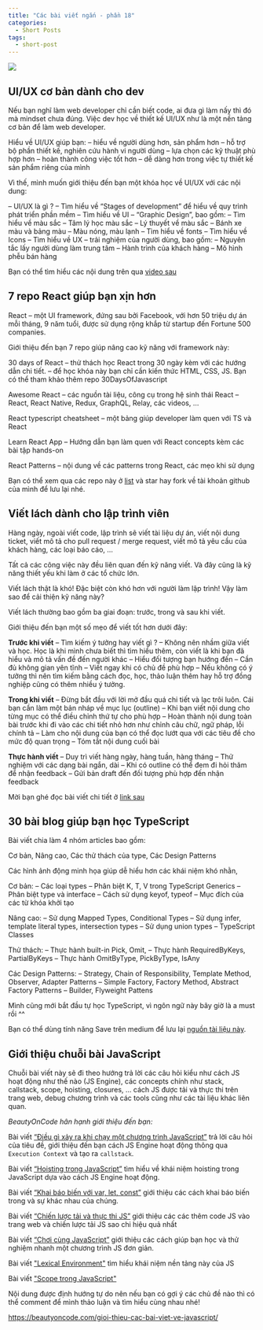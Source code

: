```yaml
---
title: "Các bài viết ngắn - phần 18"
categories:
  - Short Posts
tags:
  - short-post
---
```

![](assets/images/2022/10/2022-11-06-cac-bai-viet-ngan-phan-18-1.webp)

## UI/UX cơ bản dành cho dev
Nếu bạn nghĩ làm web developer chỉ cần biết code, ai đưa gì làm nấy thì đó mà mindset chưa đúng.
Việc dev học về thiết kế UI/UX như là một nền tảng cơ bản để làm web developer.

Hiểu về UI/UX giúp bạn:
– hiểu về người dùng hơn, sản phẩm hơn
– hỗ trợ bộ phần thiết kế, nghiên cứu hành vi người dùng
– lựa chọn các kỹ thuật phù hợp hơn
– hoàn thành công việc tốt hơn
– dễ dàng hơn trong việc tự thiết kế sản phẩm riêng của mình

Vì thế, mình muốn giới thiệu đến bạn một khóa học về UI/UX với các nội dung:

– UI/UX là gì ?
– Tìm hiểu về “Stages of development” để hiểu về quy trình phát triển phần mềm
– Tìm hiểu về UI – “Graphic Design”, bao gồm:
– Tìm hiểu về màu sắc
– Tâm lý học màu sắc
– Lý thuyết về màu sắc
– Bánh xe màu và bảng màu
– Màu nóng, màu lạnh
– Tìm hiểu về fonts
– Tìm hiểu về Icons
– Tìm hiểu về UX – trải nghiệm của người dùng, bao gồm:
– Nguyên tắc lấy người dùng làm trung tâm
– Hành trình của khách hàng
– Mô hình phễu bán hàng

Bạn có thể tìm hiểu các nội dung trên qua [video sau](https://www.youtube.com/watch?v=uL2ZB7XXIgg)

## 7 repo React giúp bạn xịn hơn
React – một UI framework, đứng sau bởi Facebook, với hơn 50 triệu dự án mỗi tháng, 9 năm tuổi, được sử dụng rộng khắp từ startup đến Fortune 500 companies.

Giới thiệu đến bạn 7 repo giúp nâng cao kỹ năng với framework này:

30 days of React
– thử thách học React trong 30 ngày kèm với các hướng dẫn chi tiết.
– để học khóa này bạn chỉ cần kiến thức HTML, CSS, JS. Bạn có thể tham khảo thêm repo 30DaysOfJavascript

Awesome React
– các nguồn tài liệu, công cụ trong hệ sinh thái React
– React, React Native, Redux, GraphQL, Relay, các videos, …

React typescript cheatsheet
– một bảng giúp developer làm quen với TS và React

Learn React App
– Hướng dẫn bạn làm quen với React concepts kèm các bài tập hands-on

React Patterns
– nội dung về các patterns trong React, các mẹo khi sử dụng

Bạn có thể xem qua các repo này ở [list](https://github.com/stars/GraphicDThanh/lists/react/) và star hay fork về tài khoản github của mình để lưu lại nhé.

## Viết lách dành cho lập trình viên
Hàng ngày, ngoài viết code, lập trình sẽ viết tài liệu dự án, viết nội dung ticket, viết mô tả cho pull request / merge request, viết mô tả yêu cầu của khách hàng, các loại báo cáo, …

Tất cả các công việc này đều liên quan đến kỹ năng viết.
Và đây cũng là kỹ năng thiết yếu khi làm ở các tổ chức lớn.

Viết lách thật là khó!
Đặc biệt còn khó hơn với người làm lập trình!
Vậy làm sao để cải thiện kỹ năng này?

Viết lách thường bao gồm ba giai đoạn: trước, trong và sau khi viết.

Giới thiệu đến bạn một số mẹo để viết tốt hơn dưới đây:

**Trước khi viết**
– Tìm kiếm ý tưởng hay viết gì ?
– Không nên nhầm giữa viết và học. Học là khi mình chưa biết thì tìm hiểu thêm, còn viết là khi bạn đã hiểu và mô tả vấn đề đến người khác
– Hiểu đối tượng bạn hướng đến
– Cần đủ không gian yên tĩnh
– Viết ngay khi có chủ đề phù hợp
– Nếu không có ý tưởng thì nên tìm kiếm bằng cách đọc, học, thảo luận thêm hay hỗ trợ đồng nghiệp cũng có thêm nhiều ý tưởng.

**Trong khi viết**
– Đừng bắt đầu với lời mở đầu quá chi tiết và lạc trôi luôn. Cái bạn cần làm một bản nháp về mục lục (outline)
– Khi bạn viết nội dung cho từng mục có thể điều chỉnh thứ tự cho phù hợp
– Hoàn thành nội dung toàn bài trước khi đi vào các chi tiết nhỏ hơn như chỉnh câu chữ, ngữ pháp, lỗi chính tả
– Làm cho nội dung của bạn có thể đọc lướt qua với các tiêu đề cho mức độ quan trọng
– Tóm tắt nội dung cuối bài

**Thực hành viết**
– Duy trì viết hàng ngày, hàng tuần, hàng tháng
– Thử nghiệm với các dạng bài ngắn, dài
– Khi có outline có thể đem đi hỏi thăm để nhận feedback
– Gửi bản draft đến đối tượng phù hợp đến nhận feedback

Mời bạn ghé đọc bài viết chi tiết ở [link sau](https://www.heinrichhartmann.com/posts/writing/?utm_source=CSS-Weekly&utm_campaign=Issue-527)

## 30 bài blog giúp bạn học TypeScript
Bài viết chia làm 4 nhóm articles bao gồm:

Cơ bản, Nâng cao, Các thử thách của type, Các Design Patterns

Các hình ảnh động minh họa giúp dễ hiểu hơn các khái niệm khó nhằn,

Cơ bản:
– Các loại types
– Phân biệt K, T, V trong TypeScript Generics
– Phân biệt type và interface
– Cách sử dụng keyof, typeof
– Mục đích của các từ khóa khởi tạo

Nâng cao:
– Sử dụng Mapped Types, Conditional Types
– Sử dụng infer, template literal types, intersection types
– Sử dụng union types
– TypeScript Classes

Thử thách:
– Thực hành built-in Pick, Omit,
– Thực hành RequiredByKeys, PartialByKeys
– Thực hành OmitByType, PickByType, IsAny

Các Design Patterns:
– Strategy, Chain of Responsibility, Template Method, Observer, Adapter Patterns
– Simple Factory, Factory Method, Abstract Factory Patterns
– Builder, Flyweight Pattens

Mình cũng mới bắt đầu tự học TypeScript, vì ngôn ngữ này bây giờ là a must rồi ^^

Bạn có thể dùng tính năng Save trên medium để lưu lại [nguồn tài liệu này](https://medium.com/frontend-canteen/with-these-articles-you-will-not-be-confused-when-learning-typescript-d96a5c99e229).

## Giới thiệu chuỗi bài JavaScript

Chuỗi bài viết này sẽ đi theo hướng trả lời các câu hỏi kiểu như cách JS hoạt động như thế nào (JS Engine), các concepts chính như stack, callstack, scope, hoisting, closures, … cách JS được tải và thực thi trên trang web, debug chương trình và các tools cũng như các tài liệu khác liên quan.

*BeautyOnCode hân hạnh giới thiệu đến bạn:*

Bài viết [“Điều gì xảy ra khi chạy một chương trình JavaScript”](https://beautyoncode.com/dieu-gi-xay-ra-khi-chay-mot-chuong-trinh-javascript/) trả lời câu hỏi của tiêu đề, giới thiệu đến bạn cách JS Engine hoạt động thông qua `Execution Context` và tạo ra `callstack`.

Bài viết [“Hoisting trong JavaScript”](https://beautyoncode.com/hoisting-trong-javascript/) tìm hiểu về khái niệm hoisting trong JavaScript dựa vào cách JS Engine hoạt động.

Bài viết [“Khai báo biến với var, let, const”](https://beautyoncode.com/khai-bao-bien-voi-var-let-va-const-trong-javascript/) giới thiệu các cách khai báo biến trong và sự khác nhau của chúng.

Bài viết [“Chiến lược tải và thực thi JS”](https://beautyoncode.com/chien-luoc-tai-thuc-thi-code-javascript/) giới thiệu các các thêm code JS vào trang web và chiến lược tải JS sao chi hiệu quả nhất

Bài viết [“Chơi cùng JavaScript”](https://beautyoncode.com/choi-cung-javascript/) giới thiệu các cách giúp bạn học và thử nghiệm nhanh một chương trình JS đơn giản.

Bài viết ["Lexical Environment"](https://beautyoncode.com/lexical-environment-trong-javascript/) tìm hiểu khái niệm nền tảng này của JS

Bài viết ["Scope trong JavaScript"](https://beautyoncode.com/scope-trong-javascript/)

Nội dung được định hướng tự do nên nếu bạn có gợi ý các chủ đề nào thì có thể comment để mình thảo luận và tìm hiểu cùng nhau nhé!

https://beautyoncode.com/gioi-thieu-cac-bai-viet-ve-javascript/
